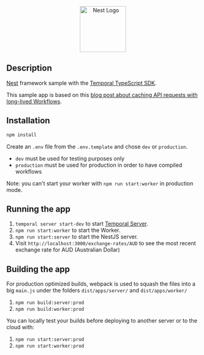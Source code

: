 <p align="center">
  <a href="http://nestjs.com/" target="blank"><img src="https://nestjs.com/img/logo-small.svg" width="120" alt="Nest Logo" /><a>
</p>

## Description

[Nest](https://github.com/nestjs/nest) framework sample with the [Temporal TypeScript SDK](https://github.com/temporalio/sdk-typescript).

This sample app is based on this [blog post about caching API requests with long-lived Workflows](https://temporal.io/blog/caching-api-requests-with-long-lived-workflows).

## Installation

```bash
npm install
```

Create an `.env` file from the `.env.template` and chose `dev` or `production`.

- `dev` must be used for testing purposes only
- `production` must be used for production in order to have compiled workflows

Note: you can't start your worker with `npm run start:worker` in production mode.

## Running the app

1. `temporal server start-dev` to start [Temporal Server](https://github.com/temporalio/cli/#installation).
2. `npm run start:worker` to start the Worker.
3. `npm run start:server` to start the NestJS server.
4. Visit `http://localhost:3000/exchange-rates/AUD` to see the most recent exchange rate for AUD (Australian Dollar)

## Building the app

For production optimized builds, webpack is used to squash the files into a big `main.js` under the folders `dist/apps/server/` and `dist/apps/worker/`

1. `npm run build:server:prod`
2. `npm run build:worker:prod`

You can locally test your builds before deploying to another server or to the cloud with:

1. `npm run start:server:prod`
2. `npm run start:worker:prod`
